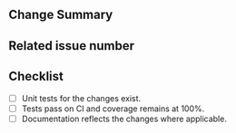 <!-- Thank you for your contribution! -->
<!-- Unless your change is trivial, please create an issue to discuss the change before creating a PR -->
<!-- See https://lyz-code.github.io/cookiecutter-python-project/contributing for help on Contributing -->

## Change Summary

<!-- Please give a short summary of the changes. -->

## Related issue number

<!-- Are there any issues opened that will be resolved by merging this change? -->

## Checklist

* [ ] Unit tests for the changes exist.
* [ ] Tests pass on CI and coverage remains at 100%.
* [ ] Documentation reflects the changes where applicable.
